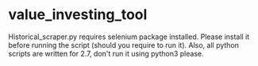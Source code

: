 # value_investing_tool

Historical_scraper.py requires selenium package installed. Please install it before running the script (should you require to run it). Also, all python scripts are written for 2.7, don't run it using python3 please.

